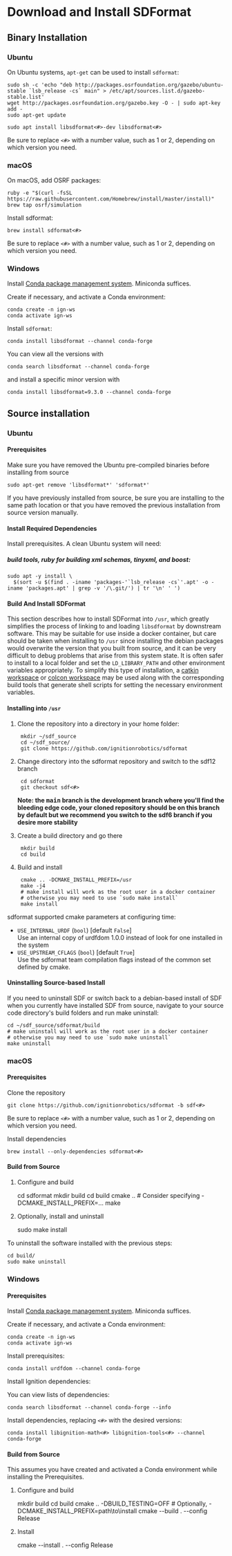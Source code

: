 # Download and Install SDFormat

## Binary Installation

### Ubuntu

On Ubuntu systems, `apt-get` can be used to install `sdformat`:

    sudo sh -c 'echo "deb http://packages.osrfoundation.org/gazebo/ubuntu-stable `lsb_release -cs` main" > /etc/apt/sources.list.d/gazebo-stable.list'
    wget http://packages.osrfoundation.org/gazebo.key -O - | sudo apt-key add -
    sudo apt-get update

    sudo apt install libsdformat<#>-dev libsdformat<#>

Be sure to replace `<#>` with a number value, such as 1 or 2, depending on
which version you need.

### macOS

On macOS, add OSRF packages:

    ruby -e "$(curl -fsSL https://raw.githubusercontent.com/Homebrew/install/master/install)"
    brew tap osrf/simulation

Install sdformat:

    brew install sdformat<#>

Be sure to replace `<#>` with a number value, such as 1 or 2, depending on
which version you need.

### Windows

Install [Conda package management system](https://docs.conda.io/projects/conda/en/latest/user-guide/install/download.html).
Miniconda suffices.

Create if necessary, and activate a Conda environment:

    conda create -n ign-ws
    conda activate ign-ws

Install `sdformat`:

    conda install libsdformat --channel conda-forge

You can view all the versions with

    conda search libsdformat --channel conda-forge

and install a specific minor version with

    conda install libsdformat=9.3.0 --channel conda-forge

## Source installation

### Ubuntu

#### Prerequisites

Make sure you have removed the Ubuntu pre-compiled binaries before installing from source

    sudo apt-get remove 'libsdformat*' 'sdformat*'

If you have previously installed from source, be sure you are installing to the same path location or that you have removed the previous installation from source version manually.

#### Install Required Dependencies

Install prerequisites. A clean Ubuntu system will need:

##### build tools, ruby for building xml schemas, tinyxml, and boost:

    sudo apt -y install \
      $(sort -u $(find . -iname 'packages-'`lsb_release -cs`'.apt' -o -iname 'packages.apt' | grep -v '/\.git/') | tr '\n' ' ')

#### Build And Install SDFormat

This section describes how to install SDFormat into `/usr`,
which greatly simplifies the process of linking to and loading `libsdformat`
by downstream software.
This may be suitable for use inside a docker container,
but care should be taken when installing to `/usr` since installing the
debian packages would overwrite the version that you built from source,
and it can be very difficult to debug problems that arise from this system state.
It is often safer to install to a local folder and set the `LD_LIBRARY_PATH`
and other environment variables appropriately.
To simplify this type of installation, a
[catkin workspace](http://gazebosim.org/tutorials?tut=install_from_source&cat=install#Installinacatkinworkspace)
or
[colcon workspace](https://index.ros.org/doc/ros2/Tutorials/Colcon-Tutorial/)
may be used along with the corresponding build tools that generate
shell scripts for setting the necessary environment variables.

#### Installing into `/usr`

1. Clone the repository into a directory in your home folder:

        mkdir ~/sdf_source
        cd ~/sdf_source/
        git clone https://github.com/ignitionrobotics/sdformat

2. Change directory into the sdformat repository and switch to the sdf12 branch

        cd sdformat
        git checkout sdf<#>

   **Note: the <tt>main</tt> branch is the development branch where you'll find the bleeding edge code, your cloned repository should be on this branch by default but we recommend you switch to the sdf6 branch if you desire more stability**

3. Create a build directory and go there

        mkdir build
        cd build

4. Build and install

        cmake .. -DCMAKE_INSTALL_PREFIX=/usr
        make -j4
        # make install will work as the root user in a docker container
        # otherwise you may need to use `sudo make install`
        make install

sdformat supported cmake parameters at configuring time:

  * `USE_INTERNAL_URDF` (`bool`) [default `False`] <br/>
    Use an internal copy of urdfdom 1.0.0 instead of look for one
    installed in the system
  * `USE_UPSTREAM_CFLAGS` (`bool`) [default `True`] <br/>
    Use the sdformat team compilation flags instead of the common set defined
    by cmake.


#### Uninstalling Source-based Install

If you need to uninstall SDF or switch back to a debian-based install of SDF when you currently have installed SDF from source, navigate to your source code directory's build folders and run make uninstall:

    cd ~/sdf_source/sdformat/build
    # make uninstall will work as the root user in a docker container
    # otherwise you may need to use `sudo make uninstall`
    make uninstall

### macOS

#### Prerequisites

Clone the repository

    git clone https://github.com/ignitionrobotics/sdformat -b sdf<#>

Be sure to replace `<#>` with a number value, such as 1 or 2, depending on
which version you need.

Install dependencies

    brew install --only-dependencies sdformat<#>

#### Build from Source

1. Configure and build

    cd sdformat
    mkdir build
    cd build
    cmake .. # Consider specifying -DCMAKE_INSTALL_PREFIX=...
    make

2. Optionally, install and uninstall

    sudo make install

  To uninstall the software installed with the previous steps:

    cd build/
    sudo make uninstall

### Windows

#### Prerequisites

Install [Conda package management system](https://docs.conda.io/projects/conda/en/latest/user-guide/install/download.html).
Miniconda suffices.

Create if necessary, and activate a Conda environment:

    conda create -n ign-ws
    conda activate ign-ws

Install prerequisites:

    conda install urdfdom --channel conda-forge

Install Ignition dependencies:

You can view lists of dependencies:

    conda search libsdformat --channel conda-forge --info

Install dependencies, replacing `<#>` with the desired versions:

    conda install libignition-math<#> libignition-tools<#> --channel conda-forge

#### Build from Source

This assumes you have created and activated a Conda environment while installing the Prerequisites.

1. Configure and build

    mkdir build
    cd build
    cmake .. -DBUILD_TESTING=OFF  # Optionally, -DCMAKE_INSTALL_PREFIX=path\to\install
    cmake --build . --config Release

2. Install

    cmake --install . --config Release
